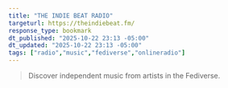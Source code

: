 ```yaml
---
title: "THE INDIE BEAT RADIO"
targeturl: https://theindiebeat.fm/
response_type: bookmark
dt_published: "2025-10-22 23:13 -05:00"
dt_updated: "2025-10-22 23:13 -05:00"
tags: ["radio","music","fediverse","onlineradio"]
---
```


> Discover independent music from artists in the Fediverse.